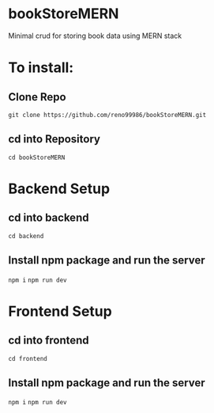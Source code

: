 # bookStoreMERN
Minimal crud for storing book data using MERN stack

# To install:
## Clone Repo
```git clone https://github.com/reno99986/bookStoreMERN.git```
## cd into Repository
```cd bookStoreMERN```

# Backend Setup
## cd into backend
```cd backend```
## Install npm package and run the server
```npm i```
```npm run dev```

# Frontend Setup
## cd into frontend
```cd frontend```

## Install npm package and run the server
```npm i```
```npm run dev```

